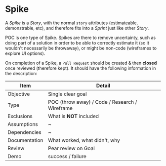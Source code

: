 # Spike

A *Spike* is a *Story*, with the normal `story` attributes (estimateable, demonstrable, etc), and therefore fits into a *Sprint* just like other *Story*.

POC is one type of Spike. Spikes are there to remove uncertainty, such as doing part of a solution in order to be able to correctly estimate it (so it wouldn't necessarily be throwaway), or might be non-code (wireframes to explore UI options).

On completion of a Spike, a `Pull Request` should be created & then **closed** once reviewed (therefore kept). It should have the following information in the description:

| Item | Detail |
| ---- | ------- |
| Objective | Single clear goal |
| Type | POC (throw away) / Code / Research / Wireframe  |
| Exclusions | What is **NOT** included |
| Assumptions | ~ |
| Dependencies | ~ |
| Documentation | What worked, what didn't, why |
| Review | Pear review on Goal |
| Demo | success / failure |
